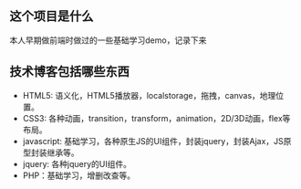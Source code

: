 ## 这个项目是什么
本人早期做前端时做过的一些基础学习demo，记录下来

## 技术博客包括哪些东西
* HTML5: 语义化，HTML5播放器，localstorage，拖拽，canvas，地理位置。
* CSS3: 各种动画，transition，transform，animation，2D/3D动画，flex等布局。
* javascript: 基础学习，各种原生JS的UI组件，封装jquery，封装Ajax，JS原型封装继承等。
* jquery: 各种jquery的UI组件。
* PHP：基础学习，增删改查等。
